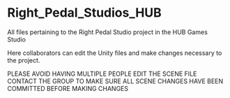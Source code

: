 Right_Pedal_Studios_HUB
=======================

All files pertaining to the Right Pedal Studio project in the HUB Games Studio

Here collaborators can edit the Unity files and make changes necessary to the project.

PLEASE AVOID HAVING MULTIPLE PEOPLE EDIT THE SCENE FILE
CONTACT THE GROUP TO MAKE SURE ALL SCENE CHANGES HAVE BEEN COMMITTED BEFORE MAKING CHANGES
